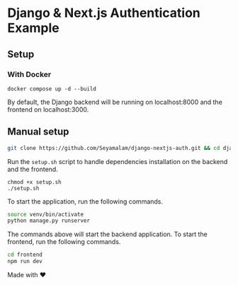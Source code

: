 # Django & Next.js Authentication Example

## Setup

### With Docker

```shell
docker compose up -d --build
```

By default, the Django backend will be running on localhost:8000 and the frontend on localhost:3000. 

## Manual setup

```bash
git clone https://github.com/Seyamalam/django-nextjs-auth.git && cd django-nextjs-auth
```

Run the `setup.sh` script to handle dependencies installation on the backend and the frontend. 

```shell
chmod +x setup.sh
./setup.sh
```

To start the application, run the following commands. 

```bash
source venv/bin/activate
python manage.py runserver
```

The commands above will start the backend application. To start the frontend, run the following commands. 

```bash
cd frontend
npm run dev
```

Made with ❤️
